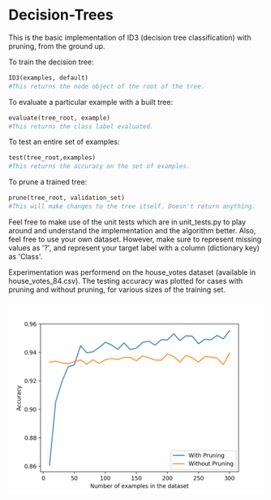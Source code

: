 # Decision-Trees
This is the basic implementation of ID3 (decision tree classification) with pruning, from the ground up.

To train the decision tree:
```python
ID3(examples, default)
#This returns the node object of the root of the tree.
```
To evaluate a particular example with a built tree:
```python
evaluate(tree_root, example)
#This returns the class label evaluated.
```
To test an entire set of examples:
```python
test(tree_root,examples)
#This returns the accuracy on the set of examples.
```
To prune a trained tree:
```python
prune(tree_root, validation_set)
#This will make changes to the tree itself. Doesn't return anything.
```

Feel free to make use of the unit tests which are in unit_tests.py to play around and understand the implementation and the algorithm better.
Also, feel free to use your own dataset. However, make sure to represent missing values as '?', and represent your target label with a column (dictionary key) as 'Class'.


Experimentation was performend on the house_votes dataset (available in house_votes_84.csv).
The testing accuracy was plotted for cases with pruning and without pruning, for various sizes of the training set.

![alt_text](https://github.com/rhettdsouza13/Decision-Trees/blob/master/plots/Figure_1.png)
